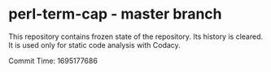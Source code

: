 # perl-term-cap - master branch

This repository contains frozen state of the repository.
Its history is cleared. It is used only for static code
analysis with Codacy.

Commit Time: 1695177686
